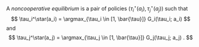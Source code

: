 A *noncooperative equilibrium* is a pair of policies $\left( \tau_i^\star(a_i), \tau_j^\star(a_j) \right)$ such that 
$$
\tau_i^\star(a_i) = \argmax_{\tau_i \in [1, \bar{\tau}]} G_i(\tau_i; a_i)
$$
and
$$
\tau_j^\star(a_j) = \argmax_{\tau_j \in [1, \bar{\tau}]} G_j(\tau_j; a_j) .
$$